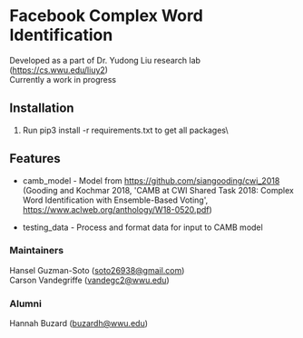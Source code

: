 # Facebook Complex Word Identification

Developed as a part of Dr. Yudong Liu research lab (https://cs.wwu.edu/liuy2) </br>
Currently a work in progress

## Installation

1. Run pip3 install -r requirements.txt to get all packages\


## Features

- camb_model - Model from https://github.com/siangooding/cwi_2018 (Gooding and Kochmar 2018, 'CAMB at CWI Shared Task 2018: Complex Word Identification with Ensemble-Based Voting', https://www.aclweb.org/anthology/W18-0520.pdf)

- testing_data - Process and format data for input to CAMB model

### Maintainers

Hansel Guzman-Soto (soto26938@gmail.com)\
Carson Vandegriffe (vandegc2@wwu.edu)

### Alumni

Hannah Buzard (buzardh@wwu.edu)

